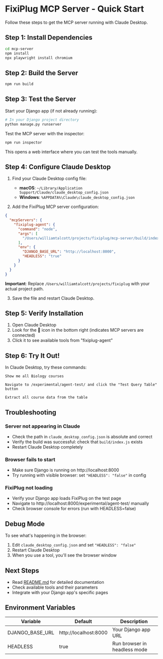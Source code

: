 # FixiPlug MCP Server - Quick Start

Follow these steps to get the MCP server running with Claude Desktop.

## Step 1: Install Dependencies

```bash
cd mcp-server
npm install
npx playwright install chromium
```

## Step 2: Build the Server

```bash
npm run build
```

## Step 3: Test the Server

Start your Django app (if not already running):

```bash
# In your Django project directory
python manage.py runserver
```

Test the MCP server with the inspector:

```bash
npm run inspector
```

This opens a web interface where you can test the tools manually.

## Step 4: Configure Claude Desktop

1. Find your Claude Desktop config file:
   - **macOS**: `~/Library/Application Support/Claude/claude_desktop_config.json`
   - **Windows**: `%APPDATA%\Claude\claude_desktop_config.json`

2. Add the FixiPlug MCP server configuration:

```json
{
  "mcpServers": {
    "fixiplug-agent": {
      "command": "node",
      "args": [
        "/Users/williamtalcott/projects/fixiplug/mcp-server/build/index.js"
      ],
      "env": {
        "DJANGO_BASE_URL": "http://localhost:8000",
        "HEADLESS": "true"
      }
    }
  }
}
```

**Important**: Replace `/Users/williamtalcott/projects/fixiplug` with your actual project path.

3. Save the file and restart Claude Desktop.

## Step 5: Verify Installation

1. Open Claude Desktop
2. Look for the 🔌 icon in the bottom right (indicates MCP servers are connected)
3. Click it to see available tools from "fixiplug-agent"

## Step 6: Try It Out!

In Claude Desktop, try these commands:

```
Show me all Biology courses
```

```
Navigate to /experimental/agent-test/ and click the "Test Query Table" button
```

```
Extract all course data from the table
```

## Troubleshooting

### Server not appearing in Claude

- Check the path in `claude_desktop_config.json` is absolute and correct
- Verify the build was successful: check that `build/index.js` exists
- Restart Claude Desktop completely

### Browser fails to start

- Make sure Django is running on http://localhost:8000
- Try running with visible browser: set `"HEADLESS": "false"` in config

### FixiPlug not loading

- Verify your Django app loads FixiPlug on the test page
- Navigate to http://localhost:8000/experimental/agent-test/ manually
- Check browser console for errors (run with HEADLESS=false)

## Debug Mode

To see what's happening in the browser:

1. Edit `claude_desktop_config.json` and set `"HEADLESS": "false"`
2. Restart Claude Desktop
3. When you use a tool, you'll see the browser window

## Next Steps

- Read [README.md](README.md) for detailed documentation
- Check available tools and their parameters
- Integrate with your Django app's specific pages

## Environment Variables

| Variable | Default | Description |
|----------|---------|-------------|
| DJANGO_BASE_URL | http://localhost:8000 | Your Django app URL |
| HEADLESS | true | Run browser in headless mode |
